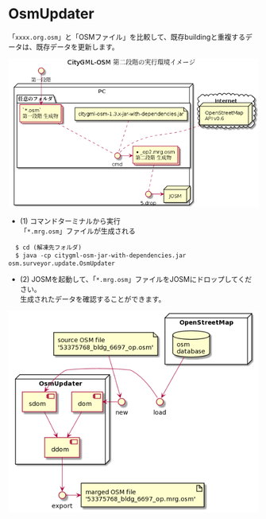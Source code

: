 # OsmUpdater

「`xxxx.org.osm`」と「OSMファイル」を比較して、既存buildingと重複するデータは、既存データを更新します。

![startup2nd.pu](startup2nd.png)

- (1) コマンドターミナルから実行<br/>「`*.mrg.osm`」ファイルが生成される

```
  $ cd (解凍先フォルダ)
  $ java -cp citygml-osm-jar-with-dependencies.jar osm.surveyor.update.OsmUpdater
```

- (2) JOSMを起動して、「`*.mrg.osm`」ファイルをJOSMにドロップしてください。<br/>生成されたデータを確認することができます。

![deployment](deployment.png)
